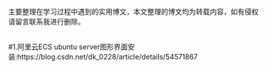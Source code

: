 
主要整理在学习过程中遇到的实用博文，本文整理的博文均为转载内容，如有侵权请留言联系我进行删除。

<br>
#1.阿里云ECS  ubuntu  server图形界面安装:https://blog.csdn.net/dk_0228/article/details/54571867


